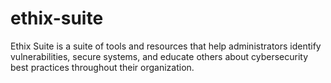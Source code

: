 # ethix-suite
 Ethix Suite is a suite of tools and resources that help administrators identify vulnerabilities, secure systems, and educate others about cybersecurity best practices throughout their organization.
